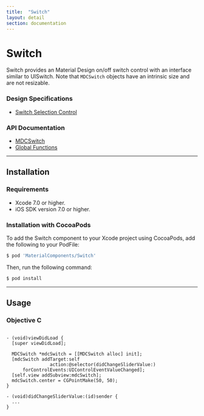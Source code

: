 ```yaml
---
title:  "Switch"
layout: detail
section: documentation
---
```


# Switch

Switch provides an Material Design on/off switch control with an interface similar to UISwitch. Note that `MDCSwitch` objects have an intrinsic size and are not resizable.
<!--{: .intro }-->

### Design Specifications

<ul class="icon-list">
  <li class="icon-link"><a href="https://www.google.com/design/spec/components/selection-controls.html#selection-controls-switch">Switch Selection Control</a></li>
</ul>

### API Documentation

<ul class="icon-list">
  <li class="icon-link"><a href="/apidocs/Switch/Classes/MDCSwitch.html">MDCSwitch</a></li>
  <li class="icon-link"><a href="/apidocs/Switch/Functions.html">Global Functions</a></li>
</ul>


- - -

## Installation

### Requirements

- Xcode 7.0 or higher.
- iOS SDK version 7.0 or higher.

### Installation with CocoaPods

To add the Switch component to your Xcode project using CocoaPods, add the following to your PodFile:

~~~ bash
$ pod 'MaterialComponents/Switch'
~~~

Then, run the following command:

~~~ bash
$ pod install
~~~


- - -



## Usage

<!--<div class="material-code-render" markdown="1">-->
### Objective C
~~~ objc

- (void)viewDidLoad {
  [super viewDidLoad];

  MDCSwitch *mdcSwitch = [[MDCSwitch alloc] init];
  [mdcSwitch addTarget:self
                action:@selector(didChangeSliderValue:)
      forControlEvents:UIControlEventValueChanged];
  [self.view addSubview:mdcSwitch];
  mdcSwitch.center = CGPointMake(50, 50);
}

- (void)didChangeSliderValue:(id)sender {
  ...
}

~~~
<!--</div>-->

